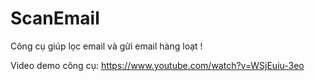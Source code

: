 # ScanEmail
Công cụ giúp lọc email và gửi email hàng loạt !

Video demo công cụ: https://www.youtube.com/watch?v=WSjEuiu-3eo
